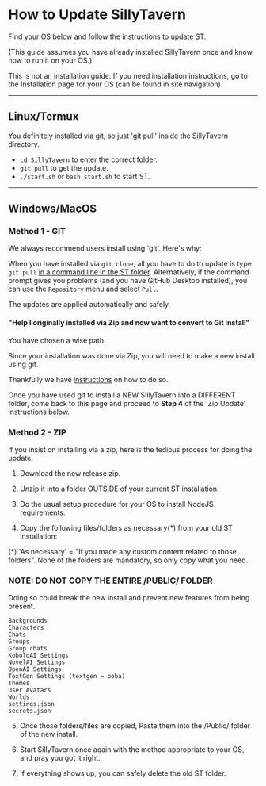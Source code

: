 # How to Update SillyTavern

Find your OS below and follow the instructions to update ST.

(This guide assumes you have already installed SillyTavern once and know how to run it on your OS.)

This is not an installation guide. If you need installation instructions, go to the Installation page for your OS (can be found in site navigation).

----

## Linux/Termux

You definitely installed via git, so just 'git pull' inside the SillyTavern directory.

- `cd SillyTavern` to enter the correct folder.
- `git pull` to get the update.
- `./start.sh` or `bash start.sh` to start ST.

----

## Windows/MacOS

### Method 1 - GIT

We always recommend users install using 'git'. Here's why:

When you have installed via `git clone`, all you have to do to update is type `git pull` [in a command line in the ST folder](https://www.google.com/search?q=how+to+open+command+prompt+in+a+folder).
Alternatively, if the command prompt gives you problems (and you have GitHub Desktop installed), you can use the `Repository` menu and select `Pull`.

The updates are applied automatically and safely.

#### "Help I originally installed via Zip and now want to convert to Git install"

You have chosen a wise path.

Since your installation was done via Zip, you will need to make a new install using git.

Thankfully we have [instructions](https://docs.sillytavern.app/installation/windows/) on how to do so.

Once you have used git to install a NEW SillyTavern into a DIFFERENT folder, come back to this page and proceed to **Step 4** of the 'Zip Update' instructions below.

### Method 2 - ZIP

If you insist on installing via a zip, here is the tedious process for doing the update:

1. Download the new release zip.
2. Unzip it into a folder OUTSIDE of your current ST installation.
3. Do the usual setup procedure for your OS to install NodeJS requirements.

4. Copy the following files/folders as necessary(*) from your old ST installation:

  (*) 'As necessary' = "If you made any custom content related to those folders".
  None of the folders are mandatory, so only copy what you need.

### NOTE: DO NOT COPY THE ENTIRE /PUBLIC/ FOLDER

  Doing so could break the new install and prevent new features from being present.

```plaintext
Backgrounds
Characters
Chats
Groups
Group chats
KoboldAI Settings
NovelAI Settings
OpenAI Settings
TextGen Settings (textgen = ooba)
Themes
User Avatars
Worlds
settings.json
secrets.json
```
  
5. Once those folders/files are copied, Paste them into the /Public/ folder of the new install.

6. Start SillyTavern once again with the method appropriate to your OS, and pray you got it right.

7. If everything shows up, you can safely delete the old ST folder.
